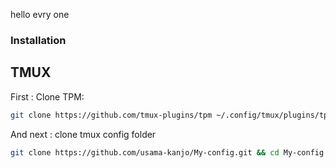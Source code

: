 hello evry one

### Installation

## TMUX

First : Clone TPM:
```bash
git clone https://github.com/tmux-plugins/tpm ~/.config/tmux/plugins/tpm
```
And next : clone tmux config folder
```bash
git clone https://github.com/usama-kanjo/My-config.git && cd My-config && rm -rf README.md .git .gitignore zsh/ && mv tmux/ ~/.config/ && cd .. && rm -rf My-config && echo "it is done"
```


